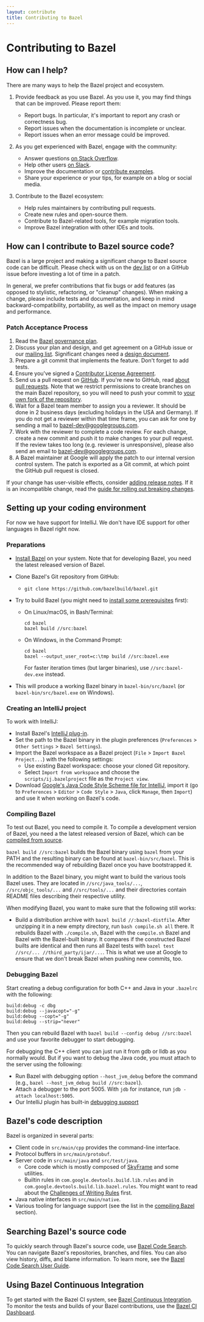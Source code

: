 ```yaml
---
layout: contribute
title: Contributing to Bazel
---
```


# Contributing to Bazel


## How can I help?

There are many ways to help the Bazel project and ecosystem.

1. Provide feedback as you use Bazel. As you use it, you may find things
   that can be improved. Please report them:
   - Report bugs. In particular, it's important to report any crash or
     correctness bug.
   - Report issues when the documentation is incomplete or unclear.
   - Report issues when an error message could be improved.

1. As you get experienced with Bazel, engage with the community:
   - Answer questions [on Stack Overflow](
     https://stackoverflow.com/questions/tagged/bazel).
   - Help other users [on Slack](https://slack.bazel.build).
   - Improve the documentation or [contribute examples](
     https://github.com/bazelbuild/examples).
   - Share your experience or your tips, for example on a blog or social media.

1. Contribute to the Bazel ecosystem:
   - Help rules maintainers by contributing pull requests.
   - Create new rules and open-source them.
   - Contribute to Bazel-related tools, for example migration tools.
   - Improve Bazel integration with other IDEs and tools.


## How can I contribute to Bazel source code?

Bazel is a large project and making a significant change to Bazel source code
can be difficult. Please check with us on the [dev list](
https://groups.google.com/forum/#!forum/bazel-dev) or on a GitHub issue before
investing a lot of time in a patch.

In general, we prefer contributions that fix bugs or add features (as opposed to
stylistic, refactoring, or "cleanup" changes). When making a change, please
include tests and documentation, and keep in mind backward-compatibility,
portability, as well as the impact on memory usage and performance.


### Patch Acceptance Process

1. Read the [Bazel governance plan](governance.html).
1. Discuss your plan and design, and get agreement on a GitHub issue or our
   [mailing list](https://groups.google.com/forum/#!forum/bazel-dev).
   Significant changes need a [design document](designs/index.html).
1. Prepare a git commit that implements the feature. Don't forget to add tests.
1. Ensure you've signed a [Contributor License
   Agreement](https://cla.developers.google.com).
1. Send us a pull request on
   [GitHub](https://github.com/bazelbuild/bazel/pulls). If you're new to GitHub,
   read [about pull
   requests](https://help.github.com/articles/about-pull-requests/). Note that
   we restrict permissions to create branches on the main Bazel repository, so
   you will need to push your commit to [your own fork of the
   repository](https://help.github.com/articles/working-with-forks/).
1. Wait for a Bazel team member to assign you a reviewer. It should be done in 2
   business days (excluding holidays in the USA and Germany). If you do not get
   a reviewer within that time frame, you can ask for one by sending a mail to
   [bazel-dev@googlegroups.com](mailto:bazel-dev@googlegroups.com).
1. Work with the reviewer to complete a code review. For each change, create a
   new commit and push it to make changes to your pull request. If the review
   takes too long (e.g. reviewer is unresponsive), please also send an email to
   [bazel-dev@googlegroups.com](mailto:bazel-dev@googlegroups.com).
1. A Bazel maintainer at Google will apply the patch to our internal version
   control system. The patch is exported as a Git commit, at which point the
   GitHub pull request is closed.

If your change has user-visible effects, consider [adding release
notes](release-notes.html). If it is an incompatible change, read the [guide for
rolling out breaking changes](breaking-changes-guide.html).

## Setting up your coding environment

For now we have support for IntelliJ. We don't have IDE support for other
languages in Bazel right now.

### Preparations

*  [Install Bazel](https://bazel.build/versions/master/docs/install.html) on your
   system. Note that for developing Bazel, you need the latest released version
   of Bazel.
*  Clone Bazel's Git repository from GitHub:
   *  `git clone https://github.com/bazelbuild/bazel.git`
*  Try to build Bazel (you might need to [install some
   prerequisites](https://docs.bazel.build/versions/master/install-compile-source.html#bootstrap-unix)
   first):

   *  On Linux/macOS, in Bash/Terminal:

      ```
      cd bazel
      bazel build //src:bazel
      ```

   *  On Windows, in the Command Prompt:

      ```
      cd bazel
      bazel --output_user_root=c:\tmp build //src:bazel.exe
      ```
      
      For faster iteration times (but larger binaries), use `//src:bazel-dev.exe` instead.

*  This will produce a working Bazel binary in `bazel-bin/src/bazel` (or `bazel-bin/src/bazel.exe` on Windows).

### Creating an IntelliJ project

To work with IntelliJ:

*  Install Bazel's [IntelliJ plug-in](https://ij.bazel.build).
*  Set the path to the Bazel binary in the plugin preferences
   (`Preferences` > `Other Settings` > `Bazel Settings`).
*  Import the Bazel workspace as a Bazel project
   (`File` > `Import Bazel Project...`) with the following settings:
   *  Use existing Bazel workspace: choose your cloned Git repository.
   *  Select `Import from workspace` and choose the `scripts/ij.bazelproject`
   file as the `Project view`.
*  Download [Google's Java Code Style Scheme file for IntelliJ](https://github.com/google/styleguide/blob/gh-pages/intellij-java-google-style.xml),
   import it (go to `Preferences` > `Editor` > `Code Style` > `Java`, click `Manage`, then `Import`)
   and use it when working on Bazel's code.

<a name="compile-bazel"></a>
### Compiling Bazel

To test out Bazel, you need to compile it. To compile a development version of
Bazel, you need a the latest released version of Bazel, which can be
[compiled from source](/versions/master/docs/install-compile-source.html).

`bazel build //src:bazel` builds the Bazel binary using `bazel` from your PATH
and the resulting binary can be found at `bazel-bin/src/bazel`. This is the
recommended way of rebuilding Bazel once you have bootstrapped it.

In addition to the Bazel binary, you might want to build the various tools Bazel
uses. They are located in `//src/java_tools/...`, `//src/objc_tools/...` and
`//src/tools/...` and their directories contain README files describing their
respective utility.

When modifying Bazel, you want to make sure that the following still works:

*  Build a distribution archive with `bazel build //:bazel-distfile`. After
   unzipping it in a new empty directory, run `bash compile.sh all` there.
   It rebuilds Bazel with `./compile.sh`, Bazel with the
   `compile.sh` Bazel and Bazel with the Bazel-built binary. It compares if the
   constructed Bazel builts are identical and then runs all Bazel tests with
   `bazel test //src/... //third_party/ijar/...`. This is what we use at Google
   to ensure that we don't break Bazel when pushing new commits, too.

### Debugging Bazel

Start creating a debug configuration for both C++ and Java in your `.bazelrc`
with the following:

```
build:debug -c dbg
build:debug --javacopt="-g"
build:debug --copt="-g"
build:debug --strip="never"
```

Then you can rebuild Bazel with `bazel build --config debug //src:bazel` and use
your favorite debugger to start debugging.

For debugging the C++ client you can just run it from gdb or lldb as you normally would.
But if you want to debug the Java code, you must attach to the server using the following:

*  Run Bazel with debugging option `--host_jvm_debug` before the
   command (e.g., `bazel --host_jvm_debug build //src:bazel`).
*  Attach a debugger to the port 5005. With `jdb` for instance,
   run `jdb -attach localhost:5005`.
*  Our IntelliJ plugin has built-in
  [debugging support](https://ij.bazel.build/docs/run-configurations.html)

## Bazel's code description

Bazel is organized in several parts:

*  Client code in `src/main/cpp` provides the command-line interface.
*  Protocol buffers in `src/main/protobuf`.
*  Server code in `src/main/java` and `src/test/java`.
   *  Core code which is mostly composed of [SkyFrame](designs/skyframe.html) and some
     utilities.
   *  Builtin rules in `com.google.devtools.build.lib.rules` and in
     `com.google.devtools.build.lib.bazel.rules`. You might want to read about
     the [Challenges of Writing Rules](docs/rule-challenges.html) first.
*  Java native interfaces in `src/main/native`.
*  Various tooling for language support (see the list in the
   [compiling Bazel](#compile-bazel) section).

## Searching Bazel's source code

To quickly search through Bazel's source code, use [Bazel Code Search](https://source.bazel.build/). You can navigate Bazel's repositories, branches, and files. You can also view history, diffs, and blame information. To learn more, see the
[Bazel Code Search User Guide](https://www.bazel.build/browse-and-search-user-guide.html).

## Using Bazel Continuous Integration

To get started with the Bazel CI system, see [Bazel Continuous Integration](https://github.com/bazelbuild/continuous-integration/blob/master/buildkite/README.md). To monitor the tests and builds of your Bazel contributions, use the [Bazel CI Dashboard](https://ci.bazel.build/).

